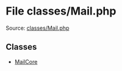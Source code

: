 File classes/Mail.php
=========

Source: [classes/Mail.php](https://github.com/PrestaShop/PrestaShop/blob/1.6.0.14/classes/Mail.php)


Classes
-------

* [MailCore](class.MailCore.md)

